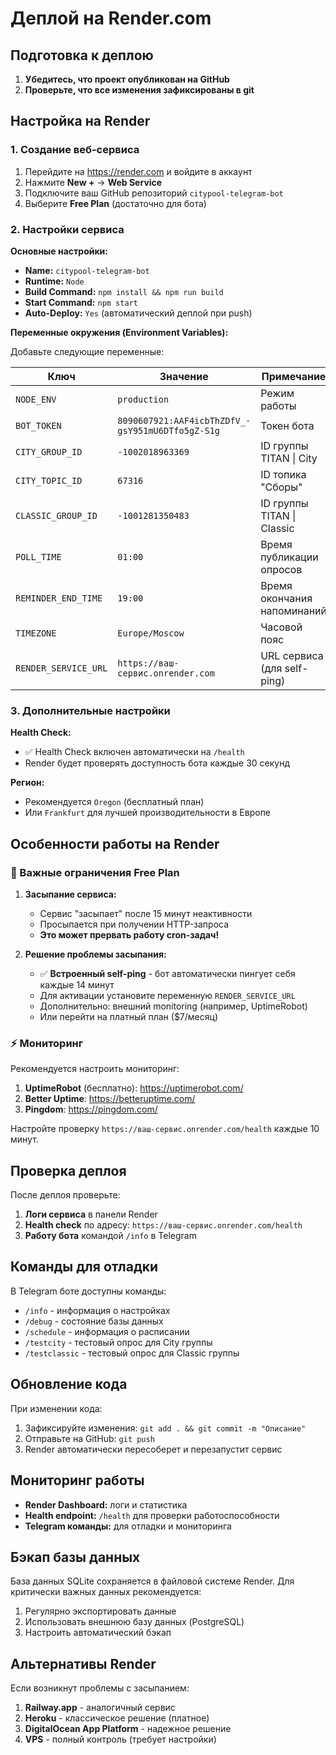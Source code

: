 # Деплой на Render.com

## Подготовка к деплою

1. **Убедитесь, что проект опубликован на GitHub**
2. **Проверьте, что все изменения зафиксированы в git**

## Настройка на Render

### 1. Создание веб-сервиса

1. Перейдите на https://render.com и войдите в аккаунт
2. Нажмите **New +** → **Web Service**
3. Подключите ваш GitHub репозиторий `citypool-telegram-bot`
4. Выберите **Free Plan** (достаточно для бота)

### 2. Настройки сервиса

**Основные настройки:**
- **Name:** `citypool-telegram-bot`
- **Runtime:** `Node`
- **Build Command:** `npm install && npm run build`
- **Start Command:** `npm start`
- **Auto-Deploy:** `Yes` (автоматический деплой при push)

**Переменные окружения (Environment Variables):**

Добавьте следующие переменные:

| Ключ | Значение | Примечание |
|------|----------|------------|
| `NODE_ENV` | `production` | Режим работы |
| `BOT_TOKEN` | `8090607921:AAF4icbThZDfV_-gsY951mU6DTfo5gZ-S1g` | Токен бота |
| `CITY_GROUP_ID` | `-1002018963369` | ID группы TITAN \| City |
| `CITY_TOPIC_ID` | `67316` | ID топика "Сборы" |
| `CLASSIC_GROUP_ID` | `-1001281350483` | ID группы TITAN \| Classic |
| `POLL_TIME` | `01:00` | Время публикации опросов |
| `REMINDER_END_TIME` | `19:00` | Время окончания напоминаний |
| `TIMEZONE` | `Europe/Moscow` | Часовой пояс |
| `RENDER_SERVICE_URL` | `https://ваш-сервис.onrender.com` | URL сервиса (для self-ping) |

### 3. Дополнительные настройки

**Health Check:**
- ✅ Health Check включен автоматически на `/health`
- Render будет проверять доступность бота каждые 30 секунд

**Регион:** 
- Рекомендуется `Oregon` (бесплатный план)
- Или `Frankfurt` для лучшей производительности в Европе

## Особенности работы на Render

### 🚨 Важные ограничения Free Plan

1. **Засыпание сервиса:**
   - Сервис "засыпает" после 15 минут неактивности
   - Просыпается при получении HTTP-запроса
   - **Это может прервать работу cron-задач!**

2. **Решение проблемы засыпания:**
   - ✅ **Встроенный self-ping** - бот автоматически пингует себя каждые 14 минут
   - Для активации установите переменную `RENDER_SERVICE_URL`
   - Дополнительно: внешний monitoring (например, UptimeRobot)
   - Или перейти на платный план ($7/месяц)

### ⚡ Мониторинг

Рекомендуется настроить мониторинг:
1. **UptimeRobot** (бесплатно): https://uptimerobot.com/
2. **Better Uptime**: https://betteruptime.com/
3. **Pingdom**: https://pingdom.com/

Настройте проверку `https://ваш-сервис.onrender.com/health` каждые 10 минут.

## Проверка деплоя

После деплоя проверьте:

1. **Логи сервиса** в панели Render
2. **Health check** по адресу: `https://ваш-сервис.onrender.com/health`
3. **Работу бота** командой `/info` в Telegram

## Команды для отладки

В Telegram боте доступны команды:
- `/info` - информация о настройках
- `/debug` - состояние базы данных
- `/schedule` - информация о расписании
- `/testcity` - тестовый опрос для City группы
- `/testclassic` - тестовый опрос для Classic группы

## Обновление кода

При изменении кода:
1. Зафиксируйте изменения: `git add . && git commit -m "Описание"`
2. Отправьте на GitHub: `git push`
3. Render автоматически пересоберет и перезапустит сервис

## Мониторинг работы

- **Render Dashboard:** логи и статистика
- **Health endpoint:** `/health` для проверки работоспособности
- **Telegram команды:** для отладки и мониторинга

## Бэкап базы данных

База данных SQLite сохраняется в файловой системе Render.
Для критически важных данных рекомендуется:
1. Регулярно экспортировать данные
2. Использовать внешнюю базу данных (PostgreSQL)
3. Настроить автоматический бэкап

## Альтернативы Render

Если возникнут проблемы с засыпанием:
1. **Railway.app** - аналогичный сервис
2. **Heroku** - классическое решение (платное)
3. **DigitalOcean App Platform** - надежное решение
4. **VPS** - полный контроль (требует настройки)
